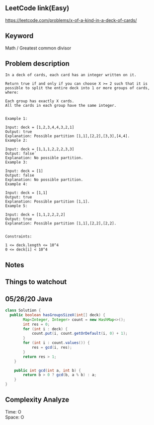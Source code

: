 ## LeetCode link(Easy)
https://leetcode.com/problems/x-of-a-kind-in-a-deck-of-cards/

## Keyword
Math / Greatest common divisor

## Problem description
```
In a deck of cards, each card has an integer written on it.

Return true if and only if you can choose X >= 2 such that it is possible to split the entire deck into 1 or more groups of cards, where:

Each group has exactly X cards.
All the cards in each group have the same integer.
 

Example 1:

Input: deck = [1,2,3,4,4,3,2,1]
Output: true
Explanation: Possible partition [1,1],[2,2],[3,3],[4,4].
Example 2:

Input: deck = [1,1,1,2,2,2,3,3]
Output: false´
Explanation: No possible partition.
Example 3:

Input: deck = [1]
Output: false
Explanation: No possible partition.
Example 4:

Input: deck = [1,1]
Output: true
Explanation: Possible partition [1,1].
Example 5:

Input: deck = [1,1,2,2,2,2]
Output: true
Explanation: Possible partition [1,1],[2,2],[2,2].
 

Constraints:

1 <= deck.length <= 10^4
0 <= deck[i] < 10^4
```



## Notes


## Things to watchout

## 05/26/20 Java

```java
class Solution {
  public boolean hasGroupsSizeX(int[] deck) {
        Map<Integer, Integer> count = new HashMap<>();
        int res = 0;
        for (int i : deck) {
            count.put(i, count.getOrDefault(i, 0) + 1);
        }
        for (int i : count.values()) {
            res = gcd(i, res);
        }
        return res > 1;
    }

    public int gcd(int a, int b) {
        return b > 0 ? gcd(b, a % b) : a;
    }
}

```
## Complexity Analyze
Time: O       \
Space: O